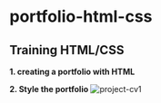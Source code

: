 # portfolio-html-css

## Training HTML/CSS
 **1. creating a portfolio with HTML**
 
 **2. Style the portfolio**
 ![project-cv1](https://user-images.githubusercontent.com/40898323/78050438-1ee5d200-7374-11ea-8a06-a0e313683ff8.png)
